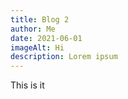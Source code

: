 ```yaml
---
title: Blog 2
author: Me
date: 2021-06-01
imageAlt: Hi
description: Lorem ipsum
---
```


This is it
